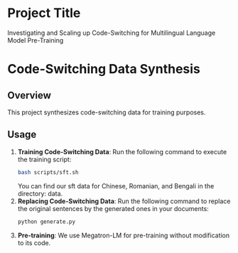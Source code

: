 # Project Title

Investigating and Scaling up Code-Switching for Multilingual Language Model Pre-Training

# Code-Switching Data Synthesis

## Overview

This project synthesizes code-switching data for training purposes.

## Usage

1. **Training Code-Switching Data**:
   Run the following command to execute the training script:
   ```bash
   bash scripts/sft.sh
   ```
   You can find our sft data for Chinese, Romanian, and Bengali in the directory: data.
2. **Replacing Code-Switching Data**:
   Run the following command to replace the original sentences by the generated ones in your documents:
   ```bash
   python generate.py
   ```
3. **Pre-training**:
   We use Megatron-LM for pre-training without modification to its code.
   